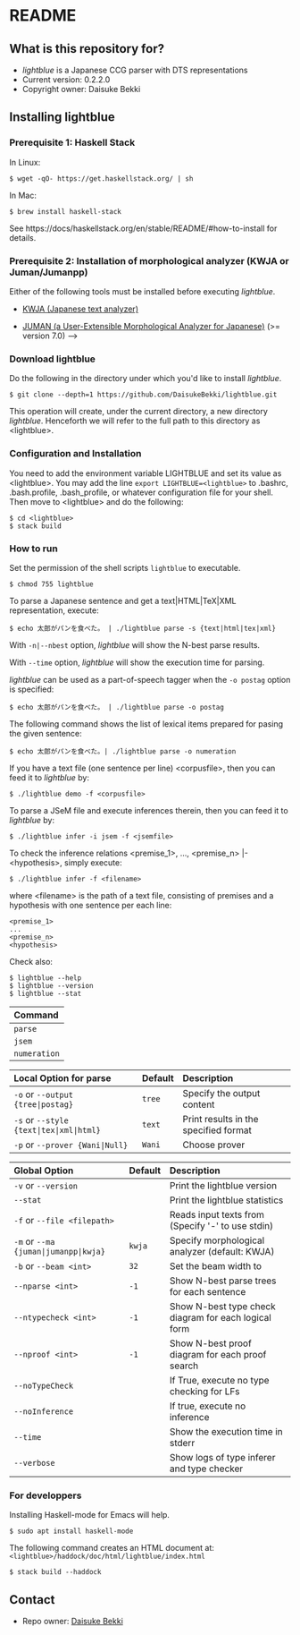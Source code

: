 # README
## What is this repository for?

* *lightblue* is a Japanese CCG parser with DTS representations
* Current version: 0.2.2.0
* Copyright owner: Daisuke Bekki

## Installing lightblue
### Prerequisite 1: Haskell Stack
In Linux:
```
$ wget -qO- https://get.haskellstack.org/ | sh
```
In Mac:
```
$ brew install haskell-stack
```
See https://docs/haskellstack.org/en/stable/README/#how-to-install for details.

### Prerequisite 2: Installation of morphological analyzer (KWJA or Juman/Jumanpp)
Either of the following tools must be installed before executing *lightblue*.

- [KWJA (Japanese text analyzer)](https://github.com/ku-nlp/kwja)

- [JUMAN (a User-Extensible Morphological Analyzer for Japanese)](http://nlp.ist.i.kyoto-u.ac.jp/EN/index.php?JUMAN) (>= version 7.0) -->

[//]: # (1. blas and lapack )
[//]: # (`sudo apt-get install libblas-dev liblapack-dev` )

### Download lightblue
Do the following in the directory under which you'd like to install *lightblue*.
```
$ git clone --depth=1 https://github.com/DaisukeBekki/lightblue.git
```
This operation will create, under the current directory, a new directory *lightblue*.  Henceforth we will refer to the full path to this directory as &lt;lightblue&gt;.

### Configuration and Installation
You need to add the environment variable LIGHTBLUE and set its value as &lt;lightblue&gt;.  You may add the line `export LIGHTBLUE=<lightblue>` to .bashrc, .bash.profile, .bash_profile, or whatever configuration file for your shell.  Then move to &lt;lightblue&gt; and do the following:
```
$ cd <lightblue>
$ stack build
```

### How to run
Set the permission of the shell scripts `lightblue` to executable.
```
$ chmod 755 lightblue
```

To parse a Japanese sentence and get a text|HTML|TeX|XML representation, execute:
```
$ echo 太郎がパンを食べた。 | ./lightblue parse -s {text|html|tex|xml}
```

With `-n|--nbest` option, *lightblue* will show the N-best parse results.

With `--time` option, *lightblue* will show the execution time for parsing.

*lightblue* can be used as a part-of-speech tagger when the `-o postag` option is specified:
```
$ echo 太郎がパンを食べた。 | ./lightblue parse -o postag
```

The following command shows the list of lexical items prepared for pasing the given sentence:
```
$ echo 太郎がパンを食べた。| ./lightblue parse -o numeration
```

If you have a text file (one sentence per line) &lt;corpusfile&gt;, then you can feed it to *lightblue* by:
```
$ ./lightblue demo -f <corpusfile>
```

To parse a JSeM file and execute inferences therein, then you can feed it to *lightblue* by:
```
$ ./lightblue infer -i jsem -f <jsemfile>
```

To check the inference relations &lt;premise_1&gt;, ..., &lt;premise_n&gt; |- &lt;hypothesis&gt;, simply execute:
```
$ ./lightblue infer -f <filename>
```
where &lt;filename&gt; is the path of a text file, consisting of premises and a hypothesis with one sentence per each line:
```
<premise_1>
...
<premise_n>
<hypothesis>
```

Check also:
```
$ lightblue --help
$ lightblue --version
$ lightblue --stat
```

|Command   |
|:---------|
|```parse```     |
|```jsem```      |
|```numeration```|


|Local Option for parse                           |Default   |Description                           |  
|:------------------------------------------------|:---------|:-------------------------------------|
|```-o``` or ```--output {tree\|postag}```        |```tree```|Specify the output content            |
|```-s``` or ```--style {text\|tex\|xml\|html}``` |```text```|Print results in the specified format |
|```-p``` or ```--prover {Wani\|Null}```          |```Wani```|Choose prover                         |

|Global Option                                |Default   |Description                                                    |
|:--------------------------------------------|:---------|:--------------------------------------------------------------|
|```-v``` or ```--version```                  |          |Print the lightblue version                                    |
|```--stat```                                 |          |Print the lightblue statistics                                 |
|```-f``` or ```--file <filepath>```          |          |Reads input texts from <filepath><br>(Specify '-' to use stdin)|
|```-m``` or ```--ma {juman\|jumanpp\|kwja}```|```kwja```|Specify morphological analyzer (default: KWJA)                 |
|```-b``` or ```--beam <int>```               |```32```  |Set the beam width to <int>                                    |
|```--nparse <int>```                         |```-1```  |Show N-best parse trees for each sentence                      |
|```--ntypecheck <int>```                     |```-1```  |Show N-best type check diagram for each logical form           |
|```--nproof <int>```                         |```-1```  |Show N-best proof diagram for each proof search                |
|```--noTypeCheck```                          |          |If True, execute no type checking for LFs                      |
|```--noInference```                          |          |If true, execute no inference                                  |
|```--time```                                 |          |Show the execution time in stderr                              |
|```--verbose```                              |          |Show logs of type inferer and type checker                     |

### For developpers ###
Installing Haskell-mode for Emacs will help.
```
$ sudo apt install haskell-mode
```

The following command creates an HTML document at: `<lightblue>/haddock/doc/html/lightblue/index.html`

```
$ stack build --haddock
```

## Contact ##

* Repo owner: [Daisuke Bekki](https://daisukebekki.github.io/)
